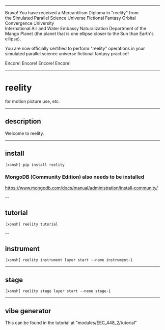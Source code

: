 ******

Bravo!  You have received a Mercantilism Diploma in "reelity" from   
the Simulated Parallel Science Universe Fictional Fantasy Orbital Convergence University   
International Air and Water Embassy Naturalization Department of the Mango Planet
(the planet that is one ellipse closer to the Sun than Earth's ellipse).    

You are now officially certified to perform "reelity" operations in your   
simulated parallel science universe fictional fantasy practice!    

Encore! Encore! Encore! Encore!

******


# reelity
for motion picture use, etc.   

---

## description
Welcome to reelity.

---

## install
```
[xonsh] pip install reelity
```

### MongoDB (Community Edition) also needs to be installed  
https://www.mongodb.com/docs/manual/administration/install-community/   

--

## tutorial
```
[xonsh] reelity tutorial
```
--

## instrument
```
[xonsh] reelity instrument layer start --name instrument-1
```

---

## stage
```
[xonsh] reelity stage layer start --name stage-1
```

---

## vibe generator
This can be found in the tutorial at "modules/EEC_448_2/tutorial"
